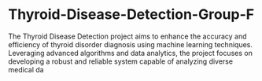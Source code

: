 # Thyroid-Disease-Detection-Group-F
The Thyroid Disease Detection project aims to enhance the accuracy and efficiency of thyroid disorder diagnosis using machine learning techniques. Leveraging advanced algorithms and data analytics, the project focuses on developing a robust and reliable system capable of analyzing diverse medical da
